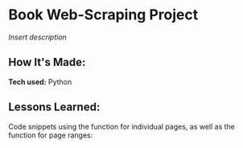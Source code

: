# Book Web-Scraping Project
*Insert description*


## How It's Made:

**Tech used:** Python

## Lessons Learned:



Code snippets using the function for individual pages, as well as the function for page ranges:

